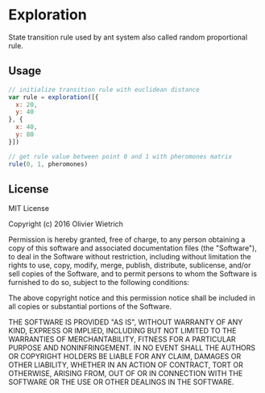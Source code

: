 # Exploration

State transition rule used by ant system also called random proportional rule.

## Usage

```js
// initialize transition rule with euclidean distance
var rule = exploration([{
  x: 20,
  y: 40
}, {
  x: 40,
  y: 80
}])

// get rule value between point 0 and 1 with pheromones matrix
rule(0, 1, pheromones)
```

## License

MIT License

Copyright (c) 2016 Olivier Wietrich

Permission is hereby granted, free of charge, to any person obtaining a copy of this software and associated documentation files (the "Software"), to deal in the Software without restriction, including without limitation the rights to use, copy, modify, merge, publish, distribute, sublicense, and/or sell copies of the Software, and to permit persons to whom the Software is furnished to do so, subject to the following conditions:

The above copyright notice and this permission notice shall be included in all copies or substantial portions of the Software.

THE SOFTWARE IS PROVIDED "AS IS", WITHOUT WARRANTY OF ANY KIND, EXPRESS OR IMPLIED, INCLUDING BUT NOT LIMITED TO THE WARRANTIES OF MERCHANTABILITY, FITNESS FOR A PARTICULAR PURPOSE AND NONINFRINGEMENT. IN NO EVENT SHALL THE AUTHORS OR COPYRIGHT HOLDERS BE LIABLE FOR ANY CLAIM, DAMAGES OR OTHER LIABILITY, WHETHER IN AN ACTION OF CONTRACT, TORT OR OTHERWISE, ARISING FROM, OUT OF OR IN CONNECTION WITH THE SOFTWARE OR THE USE OR OTHER DEALINGS IN THE SOFTWARE.
